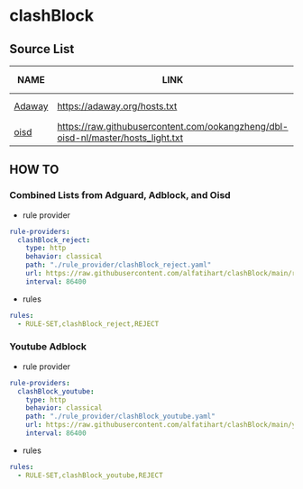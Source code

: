 # clashBlock

## Source List

NAME | LINK | UPDATE | RULES COUNT
------------ | ------------- | ------------- | -------------
[Adaway](https://adaway.org/) | https://adaway.org/hosts.txt | **15-09-21** | 8122
[oisd](https://oisd.nl/) | https://raw.githubusercontent.com/ookangzheng/dbl-oisd-nl/master/hosts_light.txt | **16-09-21** | 90339

## HOW TO

### Combined Lists from Adguard, Adblock, and Oisd

* rule provider
```yaml
rule-providers:
  clashBlock_reject:
    type: http
    behavior: classical
    path: "./rule_provider/clashBlock_reject.yaml"
    url: https://raw.githubusercontent.com/alfatihart/clashBlock/main/rule-provider_reject.yaml
    interval: 86400
```

* rules
```yaml
rules:
  - RULE-SET,clashBlock_reject,REJECT
```

### Youtube Adblock

* rule provider
```yaml
rule-providers:
  clashBlock_youtube:
    type: http
    behavior: classical
    path: "./rule_provider/clashBlock_youtube.yaml"
    url: https://raw.githubusercontent.com/alfatihart/clashBlock/main/youtube_adblock.yaml
    interval: 86400
```

* rules
```yaml
rules:
  - RULE-SET,clashBlock_youtube,REJECT
```
